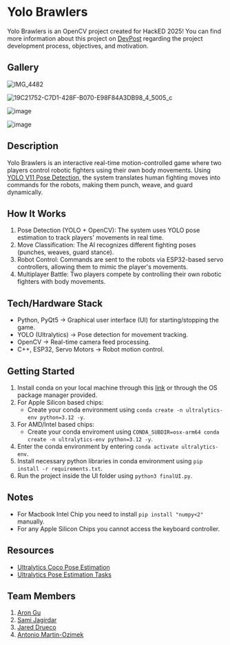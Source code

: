 # Yolo Brawlers

Yolo Brawlers is an OpenCV project created for HackED 2025! You can find more information about this project
on [DevPost](https://devpost.com/software/yolo-brawlers) regarding the project development process, objectives, and motivation.

## Gallery
![IMG_4482](https://github.com/user-attachments/assets/3f4dcaf9-e08c-4cc0-830b-795f5ebaed19)

![19C21752-C7D1-428F-B070-E98F84A3DB98_4_5005_c](https://github.com/user-attachments/assets/cdbb7106-7beb-42ac-8e96-8922efde17bd)

![image](https://github.com/user-attachments/assets/fb3f225c-a0a8-469a-aaa4-b4840ad9dbf2)

![image](https://github.com/user-attachments/assets/1c99bfd3-fd3b-4c31-a374-35cb5490cdf8)


## Description

Yolo Brawlers is an interactive real-time motion-controlled game where two players control robotic fighters using their own body movements. Using [YOLO V11 Pose Detection](https://github.com/ultralytics/ultralytics), the system translates human fighting moves into commands for the robots, making them punch, weave, and guard dynamically.

## How It Works

1. Pose Detection (YOLO + OpenCV): The system uses YOLO pose estimation to track players' movements in real time.
2. Move Classification: The AI recognizes different fighting poses (punches, weaves, guard stance).
3. Robot Control: Commands are sent to the robots via ESP32-based servo controllers, allowing them to mimic the player's movements.
4. Multiplayer Battle: Two players compete by controlling their own robotic fighters with body movements.

## Tech/Hardware Stack

-   Python, PyQt5 → Graphical user interface (UI) for starting/stopping the game.
-   YOLO (Ultralytics) → Pose detection for movement tracking.
-   OpenCV → Real-time camera feed processing.
-   C++, ESP32, Servo Motors → Robot motion control.

## Getting Started

1. Install conda on your local machine through this [link](https://docs.anaconda.com/anaconda/install/) or through the OS package manager provided.
2. For Apple Silicon based chips:
    - Create your conda environment using `conda create -n ultralytics-env python=3.12 -y`.
3. For AMD/Intel based chips:
    - Create your conda enviroment using `CONDA_SUBDIR=osx-arm64 conda create -n ultralytics-env python=3.12 -y`.
4. Enter the conda environment by entering `conda activate ultralytics-env`.
5. Install necessary python libraries in conda environment using `pip install -r requirements.txt`.
6. Run the project inside the UI folder using `python3 finalUI.py`.

## Notes

-   For Macbook Intel Chip you need to install `pip install "numpy<2"` manually.
-   For any Apple Silicon Chips you cannot access the keyboard controller.

## Resources

-   [Ultralytics Coco Pose Estimation](https://docs.ultralytics.com/datasets/pose/coco/)
-   [Ultralytics Pose Estimation Tasks](https://docs.ultralytics.com/tasks/pose/)

## Team Members

1. [Aron Gu](https://github.com/arongu321)
2. [Sami Jagirdar](https://github.com/Sami-Jagirdar)
3. [Jared Drueco](https://github.com/jdrco)
4. [Antonio Martin-Ozimek](https://github.com/antonio2uofa)
